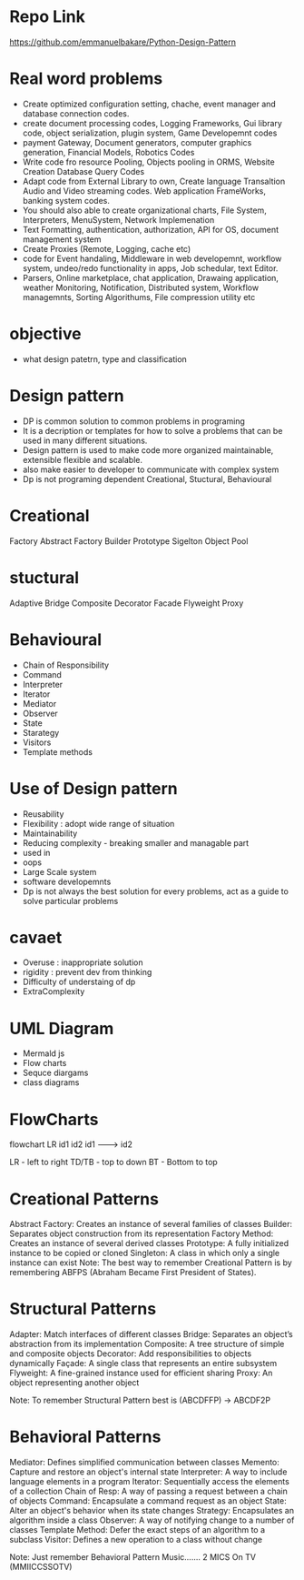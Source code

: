 # Repo Link

https://github.com/emmanuelbakare/Python-Design-Pattern

# Real word problems

- Create optimized configuration setting, chache, event manager and
  database connection codes.
- create document processing codes, Logging Frameworks, Gui library code,
  object serialization, plugin system, Game Developemnt codes
- payment Gateway, Document generators, computer graphics generation,
  Financial Models, Robotics Codes
- Write code fro resource Pooling, Objects pooling in ORMS, Website Creation
  Database Query Codes
- Adapt code from External Library to own, Create language Transaltion
  Audio and Video streaming codes. Web application FrameWorks, banking system codes.
- You should also able to create organizational charts, File System, Interpreters,
  MenuSystem, Network Implemenation
- Text Formatting, authentication, authorization, API for OS, document management system
- Create Proxies (Remote, Logging, cache etc)
- code for Event handaling, Middleware in web developemnt, workflow system, undeo/redo functionality
  in apps, Job schedular, text Editor.
- Parsers, Online marketplace, chat application, Drawaing application, weather Monitoring,
  Notification, Distributed system, Workflow managemnts, Sorting Algorithums, File compression utility etc

# objective

- what design patetrn, type and classification

# Design pattern

- DP is common solution to common problems in programing
- It is a decription or templates for how to solve a problems that can be
  used in many different situations.
- Design pattern is used to make code more organized maintainable, extensible
  flexible and scalable.
- also make easier to developer to communicate with complex system
- Dp is not programing dependent
  Creational, Stuctural, Behavioural

# Creational

Factory
Abstract Factory
Builder
Prototype
Sigelton
Object Pool

# stuctural

Adaptive
Bridge
Composite
Decorator
Facade
Flyweight
Proxy

# Behavioural

- Chain of Responsibility
- Command
- Interpreter
- Iterator
- Mediator
- Observer
- State
- Starategy
- Visitors
- Template methods

# Use of Design pattern

- Reusability
- Flexibility : adopt wide range of situation
- Maintainability
- Reducing complexity - breaking smaller and managable part
- used in
- oops
- Large Scale system
- software developemnts
- Dp is not always the best solution for every problems, act as a guide to solve
  particular problems

# cavaet

- Overuse : inappropriate solution
- rigidity : prevent dev from thinking
- Difficulty of understaing of dp
- ExtraComplexity

# UML Diagram

- Mermald js
- Flow charts
- Sequce diargams
- class diagrams

# FlowCharts

flowchart LR
id1
id2
id1 ---> id2

LR - left to right
TD/TB - top to down
BT - Bottom to top

# Creational Patterns

Abstract Factory: Creates an instance of several families of classes
Builder: Separates object construction from its representation
Factory Method: Creates an instance of several derived classes
Prototype: A fully initialized instance to be copied or cloned
Singleton: A class in which only a single instance can exist
Note: The best way to remember Creational Pattern is by remembering ABFPS (Abraham Became First President of States).

# Structural Patterns

Adapter: Match interfaces of different classes
Bridge: Separates an object’s abstraction from its implementation
Composite: A tree structure of simple and composite objects
Decorator: Add responsibilities to objects dynamically
Façade: A single class that represents an entire subsystem
Flyweight: A fine-grained instance used for efficient sharing
Proxy: An object representing another object

Note: To remember Structural Pattern best is (ABCDFFP) -> ABCDF2P

# Behavioral Patterns

Mediator: Defines simplified communication between classes
Memento: Capture and restore an object's internal state
Interpreter: A way to include language elements in a program
Iterator: Sequentially access the elements of a collection
Chain of Resp: A way of passing a request between a chain of objects
Command: Encapsulate a command request as an object
State: Alter an object's behavior when its state changes
Strategy: Encapsulates an algorithm inside a class
Observer: A way of notifying change to a number of classes
Template Method: Defer the exact steps of an algorithm to a subclass
Visitor: Defines a new operation to a class without change

Note: Just remember Behavioral Pattern Music....... 2 MICS On TV (MMIICCSSOTV)
